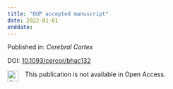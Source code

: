 ```yaml
---
title: "OUP accepted manuscript"
date: 2022-01-01
enddate:
---
```


Published in: *Cerebral Cortex*

DOI: [10.1093/cercor/bhac132](https://doi.org/10.1093/cercor/bhac132)

<img src="https://upload.wikimedia.org/wikipedia/commons/thumb/0/0e/Closed_Access_logo_transparent.svg/1200px-Closed_Access_logo_transparent.svg.png" alt="drawing" width="25" align="left"/> &nbsp;&nbsp;&nbsp;This publication is not available in Open Access.



